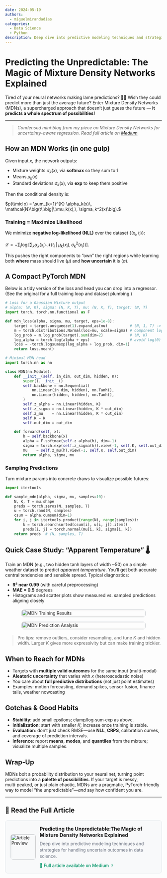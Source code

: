 ```yaml
---
date: 2024-05-19
authors:
  - miguelmirandadias
categories:
  - Data Science
  - Python
description: Deep dive into predictive modeling techniques and strategies for handling uncertain outcomes in data science.
---
```


# Predicting the Unpredictable: The Magic of Mixture Density Networks Explained

Tired of your neural networks making lame predictions? 🤦‍♂️ Wish they could predict more than just the average future? Enter Mixture Density Networks (MDNs), a supercharged approach that doesn’t just guess the future — **it predicts a whole spectrum of possibilities!**

<!-- more -->

---
> *Condensed mini‑blog from my piece on Mixture Density Networks for uncertainty-aware regression.*
> *Read full article on [Medium](https://medium.com/data-science/predicting-the-unpredictable-905f634acc20).*

## How an MDN Works (in one gulp)

Given input $x$, the network outputs:

* Mixture weights $\alpha_k(x)$, via **softmax** so they sum to 1
* Means $\mu_k(x)$
* Standard deviations $\sigma_k(x)$, via **exp** to keep them positive

Then the conditional density is:

$p(t\mid x) = \sum_{k=1}^{K} \alpha_k(x)\, \mathcal{N}\big(t\;\big|\;\mu_k(x),\, \sigma_k^2(x)\big).$

### Training = Maximize Likelihood

We minimize **negative log-likelihood (NLL)** over the dataset $\{(x_i, t_i)\}$:

$\mathcal{L} = - \sum_i \log\Big[\sum_k \alpha_k(x_i)\, \mathcal{N}\big(t_i\;\big|\;\mu_k(x_i),\, \sigma_k^2(x_i)\big)\Big].$

This pushes the right components to “own” the right regions while learning both **where** mass should live ($\mu$) and **how uncertain** it is ($\sigma$).

## A Compact PyTorch MDN

Below is a tidy version of the loss and head you can drop into a regressor. (See the original for a full training loop and dataset plumbing.)

```python
# Loss for a Gaussian Mixture output
# alpha: (N, K), sigma: (N, K, T), mu: (N, K, T), target: (N, T)
import torch, torch.nn.functional as F

def mdn_loss(alpha, sigma, mu, target, eps=1e-8):
    target = target.unsqueeze(1).expand_as(mu)          # (N, 1, T) -> (N, K, T)
    m = torch.distributions.Normal(loc=mu, scale=sigma) # component log-probs
    log_prob = m.log_prob(target).sum(dim=2)            # (N, K)
    log_alpha = torch.log(alpha + eps)                  # avoid log(0)
    loss = -torch.logsumexp(log_alpha + log_prob, dim=1)
    return loss.mean()
```

```python
# Minimal MDN head
import torch.nn as nn

class MDN(nn.Module):
    def __init__(self, in_dim, out_dim, hidden, K):
        super().__init__()
        self.backbone = nn.Sequential(
            nn.Linear(in_dim, hidden), nn.Tanh(),
            nn.Linear(hidden, hidden), nn.Tanh(),
        )
        self.z_alpha = nn.Linear(hidden, K)
        self.z_sigma = nn.Linear(hidden, K * out_dim)
        self.z_mu    = nn.Linear(hidden, K * out_dim)
        self.K = K
        self.out_dim = out_dim

    def forward(self, x):
        h = self.backbone(x)
        alpha = F.softmax(self.z_alpha(h), dim=-1)
        sigma = torch.exp(self.z_sigma(h)).view(-1, self.K, self.out_dim)
        mu    = self.z_mu(h).view(-1, self.K, self.out_dim)
        return alpha, sigma, mu
```

### Sampling Predictions

Turn mixture params into concrete draws to visualize possible futures:

```python
import itertools

def sample_mdn(alpha, sigma, mu, samples=10):
    N, K, T = mu.shape
    preds = torch.zeros(N, samples, T)
    u = torch.rand(N, samples)
    csum = alpha.cumsum(dim=1)
    for i, j in itertools.product(range(N), range(samples)):
        k = torch.searchsorted(csum[i], u[i, j]).item()
        preds[i, j] = torch.normal(mu[i, k], sigma[i, k])
    return preds  # (N, samples, T)
```

## Quick Case Study: “Apparent Temperature” 🌡️

Train an MDN (e.g., two hidden tanh layers of width \~50) on a simple weather dataset to predict *apparent temperature*. You’ll get both accurate central tendencies and sensible spread. Typical diagnostics:

* **R² near 0.99** (with careful preprocessing)
* **MAE ≈ 0.5** degrees
* Histograms and scatter plots show measured vs. sampled predictions aligning closely

<div style="display: flex; gap: 16px; margin: 20px 0; justify-content: center; flex-wrap: wrap; align-items: stretch;">
  <div style="flex: 1; min-width: 300px; max-width: 400px; display: flex;">
    <img src="https://miro.medium.com/v2/resize:fit:4800/format:webp/1*gy6r0W_47f0uuaIeO_Vf-g.png" alt="MDN Training Results" style="width: 100%; height: 100%; object-fit: cover; border-radius: 8px; border: 1px solid var(--md-default-fg-color--lightest, #e1e5e9); cursor: pointer;" onclick="openLightbox(this.src, this.alt)">
  </div>
  <div style="flex: 1; min-width: 300px; max-width: 400px; display: flex;">
    <img src="https://miro.medium.com/v2/resize:fit:4800/format:webp/1*6dE9aYdAH59i_jkyc8w3Vg.png" alt="MDN Prediction Analysis" style="width: 100%; height: 100%; object-fit: cover; border-radius: 8px; border: 1px solid var(--md-default-fg-color--lightest, #e1e5e9); cursor: pointer;" onclick="openLightbox(this.src, this.alt)">
  </div>
</div>

<!-- Lightbox Modal -->
<div id="lightbox" style="display: none; position: fixed; top: 0; left: 0; width: 100%; height: 100%; background: rgba(0,0,0,0.9); z-index: 9999; cursor: pointer;" onclick="closeLightbox()">
  <div style="position: absolute; top: 50%; left: 50%; transform: translate(-50%, -50%); max-width: 90%; max-height: 90%;">
    <img id="lightbox-img" src="" alt="" style="max-width: 100%; max-height: 100%; border-radius: 8px;">
  </div>
  <div style="position: absolute; top: 20px; right: 30px; color: white; font-size: 30px; font-weight: bold; cursor: pointer;" onclick="closeLightbox()">&times;</div>
</div>

<script>
function openLightbox(src, alt) {
  document.getElementById('lightbox').style.display = 'block';
  document.getElementById('lightbox-img').src = src;
  document.getElementById('lightbox-img').alt = alt;
  document.body.style.overflow = 'hidden';
}

function closeLightbox() {
  document.getElementById('lightbox').style.display = 'none';
  document.body.style.overflow = 'auto';
}

// Close lightbox with Escape key
document.addEventListener('keydown', function(e) {
  if (e.key === 'Escape') {
    closeLightbox();
  }
});
</script>

> Pro tips: remove outliers, consider resampling, and tune $K$ and hidden width. Larger $K$ gives more expressivity but can make training trickier.

## When to Reach for MDNs

* Targets with **multiple valid outcomes** for the same input (multi‑modal)
* **Aleatoric uncertainty** that varies with $x$ (heteroscedastic noise)
* You care about **full predictive distributions** (not just point estimates)
* Examples: motion forecasting, demand spikes, sensor fusion, finance tails, weather nowcasting

## Gotchas & Good Habits

* **Stability**: add small epsilons; clamp/log‑sum‑exp as above.
* **Initialization**: start with smaller $K$; increase once training is stable.
* **Evaluation**: don’t just check RMSE—use **NLL**, **CRPS**, calibration curves, and coverage of prediction intervals.
* **Inference**: report **means**, **modes**, and **quantiles** from the mixture; visualize multiple samples.

## Wrap‑Up

MDNs bolt a probability distribution to your neural net, turning point predictions into a **palette of possibilities**. If your target is messy, multi‑peaked, or just plain chaotic, MDNs are a pragmatic, PyTorch‑friendly way to model “the unpredictable”—*and* say how confident you are.

---

## 📖 Read the Full Article

<div class="medium-card" style="border: 1px solid var(--md-default-fg-color--lightest, #e1e5e9); border-radius: 8px; padding: 16px; margin: 20px 0; background: var(--md-code-bg-color, #f8f9fa); transition: all 0.2s ease;">
  <div style="display: flex; align-items: center; gap: 12px;">
    <div style="flex-shrink: 0;">
      <!-- Replace with your article image -->
      <img src="https://miro.medium.com/v2/resize:fit:4800/format:webp/1*pOHI3ogfv7133bB2rlMMqQ.png" alt="Article Preview" style="width: 80px; height: 80px; border-radius: 8px; object-fit: cover; border: 1px solid var(--md-default-fg-color--lightest, #e1e5e9);">
    </div>
    <div style="flex: 1;">
      <h4 style="margin: 0 0 8px 0; font-size: 16px; color: var(--md-default-fg-color, #1a1a1a);">Predicting the Unpredictable:The Magic of Mixture Density Networks Explained</h4>
      <!-- Replace with your custom description -->
      <p style="margin: 0 0 12px 0; font-size: 14px; color: var(--md-default-fg-color--light, #6b7280); line-height: 1.4;">Deep dive into predictive modeling techniques and strategies for handling uncertain outcomes in data science.</p>
      <a href="https://medium.com/data-science/predicting-the-unpredictable-905f634acc20" target="_blank" style="display: inline-flex; align-items: center; gap: 4px; color: var(--md-accent-fg-color, #059669); text-decoration: none; font-weight: 500; font-size: 14px; transition: color 0.2s ease;">
        📖 Full article available on Medium
        <svg width="12" height="12" viewBox="0 0 24 24" fill="none" stroke="currentColor" stroke-width="2">
          <path d="M7 17L17 7M17 7H7M17 7V17"/>
        </svg>
      </a>
    </div>
  </div>
</div>
